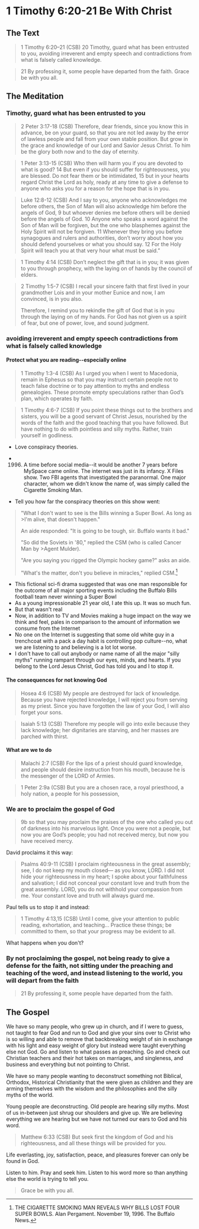 # 1 Timothy 6:20-21 Be With Christ

## The Text

>1 Timothy 6:20–21 (CSB)
> 20  Timothy, guard what has been entrusted to you, avoiding irreverent and empty speech and contradictions from what is falsely called knowledge. 

> 21  By professing it, some people have departed from the faith. Grace be with you all.

## The Meditation

### Timothy, guard what has been entrusted to you

>2 Peter 3:17-18 (CSB) Therefore, dear friends, since you know this in advance, be on your guard, so that you are not led away by the error of lawless people and fall from your own stable position. But grow in the grace and knowledge of our Lord and Savior Jesus Christ. To him be the glory both now and to the day of eternity.

>1 Peter 3:13-15 (CSB) Who then will harm you if you are devoted to what is good? 14 But even if you should suffer for righteousness, you are blessed. Do not fear them or be intimidated, 15 but in your hearts regard Christ the Lord as holy, ready at any time to give a defense to anyone who asks you for a reason for the hope that is in you.

>Luke 12:8-12 (CSB) And I say to you, anyone who acknowledges me before others, the Son of Man will also acknowledge him before the angels of God, 9 but whoever denies me before others will be denied before the angels of God. 10 Anyone who speaks a word against the Son of Man will be forgiven, but the one who blasphemes against the Holy Spirit will not be forgiven. 11 Whenever they bring you before synagogues and rulers and authorities, don’t worry about how you should defend yourselves or what you should say. 12 For the Holy Spirit will teach you at that very hour what must be said.”

>1 Timothy 4:14 (CSB) Don’t neglect the gift that is in you; it was given to you through prophecy, with the laying on of hands by the council of elders.

>2 Timothy 1:5-7 (CSB) I recall your sincere faith that first lived in your grandmother Lois and in your mother Eunice and now, I am convinced, is in you also.
>
>Therefore, I remind you to rekindle the gift of God that is in you through the laying on of my hands. For God has not given us a spirit of fear, but one of power, love, and sound judgment.

### avoiding irreverent and empty speech contradictions from what is falsely called knowledge

#### Protect what you are reading--especially online

>1 Timothy 1:3-4 (CSB) As I urged you when I went to Macedonia, remain in Ephesus so that you may instruct certain people not to teach false doctrine or to pay attention to myths and endless genealogies. These promote empty speculations rather than God’s plan, which operates by faith.

>1 Timothy 4:6-7 (CSB) If you point these things out to the brothers and sisters, you will be a good servant of Christ Jesus, nourished by the words of the faith and the good teaching that you have followed. But have nothing to do with pointless and silly myths. Rather, train yourself in godliness.

- Love conspiracy theories.

- 1996. A time before social media--it would be another 7 years before MySpace came online. The internet was just in its infancy. X Files show. Two FBI agents that investigated the paranormal. One major character, whom we didn't know the name of, was simply called the Cigarette Smoking Man.
- Tell you how far the conspiracy theories on this show went:

>"What I don't want to see is the Bills winning a Super Bowl. As long as >I'm alive, that doesn't happen."
>
>An aide responded: "It is going to be tough, sir. Buffalo wants it bad."
>
>"So did the Soviets in '80," replied the CSM (who is called Cancer Man by >Agent Mulder).
>
>"Are you saying you rigged the Olympic hockey game?" asks an aide.
>
>"What's the matter, don't you believe in miracles," replied CSM.[^xfiles]

[^xfiles]: THE CIGARETTE SMOKING MAN REVEALS WHY BILLS LOST FOUR SUPER BOWLS. Alan Pergament. November 19, 1996. The Buffalo News.

- This fictional sci-fi drama suggested that was one man responsible for the outcome of all major sporting events including the Buffalo Bills football team never winning a Super Bowl
- As a young impressionable 21 year old, I ate this up. It was so much fun.
- But that wasn't real
- Now, in addition to TV and Movies making a huge impact on the way we think and feel, pales in comparison to the amount of information we consume from the Internet
- No one on the Internet is suggesting that some old white guy in a trenchcoat with a pack a day habit is controlling pop culture--no, what we are listening to and believing is a lot lot worse.
- I don't have to call out anybody or name name of all the major "silly myths" running rampant through our eyes, minds, and hearts. If you belong to the Lord Jesus Christ, God has told you and I to stop it.

#### The consequences for not knowing God

>Hosea 4:6 (CSB) My people are destroyed for lack of knowledge.
Because you have rejected knowledge,
I will reject you from serving as my priest.
Since you have forgotten the law of your God,
I will also forget your sons.

>Isaiah 5:13 (CSB) Therefore my people will go into exile
because they lack knowledge;
her dignitaries are starving,
and her masses are parched with thirst.

#### What are we to do

>Malachi 2:7 (CSB) For the lips of a priest should guard knowledge, and people should desire instruction from his mouth, because he is the messenger of the LORD of Armies.

>1 Peter 2:9a (CSB) But you are a chosen race, a royal priesthood, a holy nation, a people for his possession, 

### We are to proclaim the gospel of God

>9b so that you may proclaim the praises of the one who called you out of darkness into his marvelous light. Once you were not a people, but now you are God’s people; you had not received mercy, but now you have received mercy.

David proclaims it this way:

>Psalms 40:9-11 (CSB) I proclaim righteousness in the great assembly;
see, I do not keep my mouth closed—
as you know, LORD.
I did not hide your righteousness in my heart;
I spoke about your faithfulness and salvation;
I did not conceal your constant love and truth
from the great assembly.
LORD, you do not withhold your compassion from me.
Your constant love and truth will always guard me.

Paul tells us to stop it and instead:

>1 Timothy 4:13,15 (CSB) Until I come, give your attention to public reading, exhortation, and teaching... Practice these things; be committed to them, so that your progress may be evident to all.

What happens when you don't?

### By not proclaiming the gospel, not being ready to give a defense for the faith, not sitting under the preaching and teaching of the word, and instead listening to the world, you will depart from the faith

> 21  By professing it, some people have departed from the faith.

## The Gospel

We have so many people, who grew up in church, and if I were to guess, not taught to fear God and run to God and give your sins over to Christ who is so willing and able to remove that backbreaking weight of sin in exchange with his light and easy weight of glory but instead were taught everything else not God. Go and listen to what passes as preaching. Go and check out Christian teachers and their hot takes on marriages, and singleness, and business and everything but not pointing to Christ.

We have so many people wanting to deconstruct something not Biblical, Orthodox, Historical Christianity that the were given as children and they are arming themselves with the wisdom and the philosophies and the silly myths of the world. 

Young people are deconstructing. Old people are hearing silly myths. Most of us in-between just shrug our shoulders and give up. We are believing everything we are hearing but we have not turned our ears to God and his word. 

>Matthew 6:33 (CSB) But seek first the kingdom of God and his righteousness, and all these things will be provided for you.

Life everlasting, joy, satisfaction, peace, and pleasures forever can only be found in God.

Listen to him. Pray and seek him. Listen to his word more so than anything else the world is trying to tell you.

>Grace be with you all.
